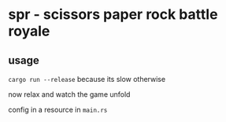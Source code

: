 # spr - scissors paper rock battle royale

## usage

`cargo run --release` because its slow otherwise

now relax and watch the game unfold

config in a resource in `main.rs`
